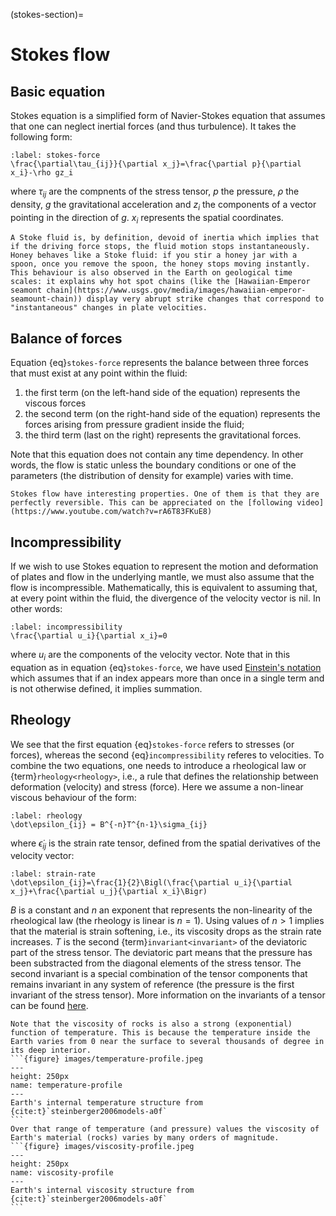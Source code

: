 (stokes-section)=
# Stokes flow

## Basic equation

Stokes equation is a simplified form of Navier-Stokes equation that assumes that one can neglect inertial forces (and thus turbulence). It takes the following form:

```{math}
:label: stokes-force
\frac{\partial\tau_{ij}}{\partial x_j}=\frac{\partial p}{\partial x_i}-\rho gz_i
```

where $\tau_{ij}$ are the compnents of the stress tensor, $p$ the pressure, $\rho$ the density, $g$ the gravitational acceleration and $z_i$ the components of a vector pointing in the direction of $g$. $x_i$ represents the spatial coordinates.

```{note}
A Stoke fluid is, by definition, devoid of inertia which implies that if the driving force stops, the fluid motion stops instantaneously. Honey behaves like a Stoke fluid: if you stir a honey jar with a spoon, once you remove the spoon, the honey stops moving instantly. This behaviour is also observed in the Earth on geological time scales: it explains why hot spot chains (like the [Hawaiian-Emperor seamont chain](https://www.usgs.gov/media/images/hawaiian-emperor-seamount-chain)) display very abrupt strike changes that correspond to "instantaneous" changes in plate velocities.
```

## Balance of forces

Equation {eq}`stokes-force` represents the balance between three forces that must exist at any point within the fluid:
1. the first term (on the left-hand side of the equation) represents the viscous forces
2. the second term (on the right-hand side of the equation) represents the forces arising from pressure gradient inside the fluid;
3. the third term (last on the right) represents the gravitational forces.

Note that this equation does not contain any time dependency. In other words, the flow is static unless the boundary conditions or one of the parameters (the distribution of density for example) varies with time.

```{note}
Stokes flow have interesting properties. One of them is that they are perfectly reversible. This can be appreciated on the [following video](https://www.youtube.com/watch?v=rA6T83FKuE8)
```

## Incompressibility

If we wish to use Stokes equation to represent the motion and deformation of plates and flow in the underlying mantle, we must also assume that the flow is incompressible. Mathematically, this is equivalent to assuming that, at every point within the fluid, the divergence of the velocity vector is nil. In other words:
```{math}
:label: incompressibility
\frac{\partial u_i}{\partial x_i}=0
```
where $u_i$ are the components of the velocity vector. Note that in this equation as in equation {eq}`stokes-force`, we have used [Einstein's notation](https://en.wikipedia.org/wiki/Einstein_notation) which assumes that if an index appears more than once in a single term and is not otherwise defined, it implies summation.

## Rheology

We see that the first equation {eq}`stokes-force` refers to stresses (or forces), whereas the second {eq}`incompressibility` referes to velocities. To combine the two equations, one needs to introduce a rheological law or {term}`rheology<rheology>`, i.e., a rule that defines the relationship between deformation (velocity) and stress (force). Here we assume a non-linear viscous behaviour of the form:
```{math}
:label: rheology
\dot\epsilon_{ij} = B^{-n}T^{n-1}\sigma_{ij}
```
where $\dot\epsilon_{ij}$ is the strain rate tensor, defined from the spatial derivatives of the velocity vector:
```{math}
:label: strain-rate
\dot\epsilon_{ij}=\frac{1}{2}\Bigl(\frac{\partial u_i}{\partial x_j}+\frac{\partial u_j}{\partial x_i}\Bigr)
```
$B$ is a constant and $n$ an exponent that represents the non-linearity of the rheological law (the rheology is linear is $n=1$). Using values of $n>1$ implies that the material is strain softening, i.e., its viscosity drops as the strain rate increases. $T$ is the second {term}`invariant<invariant>` of the deviatoric part of the stress tensor. The deviatoric part means that the pressure has been substracted from the diagonal elements of the stress tensor. The second invariant is a special combination of the tensor components that remains invariant in any system of reference (the pressure is the first invariant of the stress tensor). More information on the invariants of a tensor can be found [here](https://en.wikipedia.org/wiki/Invariants_of_tensors).

````{note}
Note that the viscosity of rocks is also a strong (exponential) function of temperature. This is because the temperature inside the Earth varies from 0 near the surface to several thousands of degree in its deep interior.
```{figure} images/temperature-profile.jpeg
---
height: 250px
name: temperature-profile
---
Earth's internal temperature structure from {cite:t}`steinberger2006models-a0f`
```
Over that range of temperature (and pressure) values the viscosity of Earth's material (rocks) varies by many orders of magnitude.
```{figure} images/viscosity-profile.jpeg
---
height: 250px
name: viscosity-profile
---
Earth's internal viscosity structure from {cite:t}`steinberger2006models-a0f`
```
````